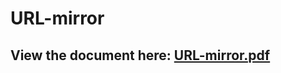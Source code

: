 # URL-mirror

## View the document here: [URL-mirror.pdf](https://github.com/user-attachments/files/18076941/URL-mirror.pdf)

